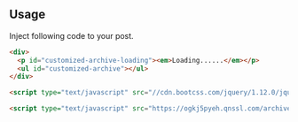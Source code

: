 ## Usage

Inject following code to your post.

```html
<div>
  <p id="customized-archive-loading"><em>Loading......</em></p>
  <ul id="customized-archive"></ul>
</div>

<script type="text/javascript" src="//cdn.bootcss.com/jquery/1.12.0/jquery.min.js"></script>

<script type="text/javascript" src="https://ogkj5pyeh.qnssl.com/archive.js"></script>
```

